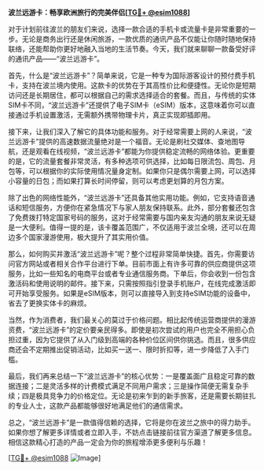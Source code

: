 **波兰远游卡：畅享欧洲旅行的完美伴侣[[TG💪+ @esim1088](https://t.me/s/esim1088)]**

对于计划前往波兰的朋友们来说，选择一款合适的手机卡或流量卡是非常重要的一步。无论是商务出行还是休闲旅游，一款优质的通讯产品不仅能让你随时随地保持联络，还能帮助你更好地融入当地的生活节奏。今天，我们就来聊聊一款备受好评的通讯产品——“波兰远游卡”。

首先，什么是“波兰远游卡”？简单来说，它是一种专为国际游客设计的预付费手机卡，支持在波兰境内使用。这款卡的优势在于其高性价比和便捷性。无论你是短期访问还是长期居住，都可以根据自己的需求选择适合的套餐。而且，与传统的实体SIM卡不同，“波兰远游卡”还提供了电子SIM卡（eSIM）版本，这意味着你可以直接通过手机设置激活，无需额外携带物理卡片，真正实现即插即用。

接下来，让我们深入了解它的具体功能和服务。对于经常需要上网的人来说，“波兰远游卡”提供的高速数据流量绝对是一个福音。无论是刷社交媒体、查地图导航，还是观看在线视频，“波兰远游卡”都能为你提供稳定流畅的网络体验。更重要的是，它的流量套餐非常灵活，有多种选项可供选择，比如每日限流包、周包、月包等，可以根据你的实际使用情况量身定制。如果你只是偶尔需要上网，可以选择小容量的日包；而如果打算长时间停留，则可以考虑更划算的月包方案。

除了出色的网络性能外，“波兰远游卡”还具备其他实用功能。例如，它支持语音通话和短信服务，方便你在紧急情况下与家人朋友保持联系。此外，部分套餐还包含了免费拨打特定国家号码的服务，这对于经常需要与国内亲友沟通的朋友来说无疑是一大便利。值得一提的是，该卡覆盖范围广，不仅适用于波兰全境，还可以在周边多个国家漫游使用，极大提升了其实用价值。

那么，如何购买并激活“波兰远游卡”呢？整个过程非常简单快捷。首先，你需要访问官方网站或者相关合作平台进行下单。目前市面上有许多可靠的供应商提供这项服务，比如一些知名的电商平台或者专业通信服务商。下单后，你会收到一份包含激活码和使用说明的邮件。接下来，只需按照指引登录手机账户，在线完成激活即可开始享受服务。如果是eSIM版本，则可以直接导入到支持eSIM功能的设备中，省去了更换实体卡的麻烦。

当然，作为消费者，我们最关心的莫过于价格问题。相比起传统运营商提供的漫游资费，“波兰远游卡”的定价要亲民得多。即使是初次尝试的用户也完全不用担心负担过重，因为它提供了从入门级到高端的各种价位区间供你挑选。而且，很多供应商还会不定期推出促销活动，比如买一送一、限时折扣等，进一步降低了入手门槛。

最后，我们再来总结一下“波兰远游卡”的核心优势：一是覆盖面广且稳定可靠的数据连接；二是灵活多样的计费模式满足不同用户需求；三是操作简便无需复杂手续；四是极具竞争力的价格定位。无论是初来乍到的新手旅客，还是需要长期驻扎的专业人士，这款产品都能够很好地满足他们的通信需求。

总之，“波兰远游卡”是一款值得信赖的选择，它将是你在波兰之旅中的得力助手。如果你想了解更多详情或者立即入手，不妨点击链接前往官方渠道了解更多信息。相信这款精心打造的产品一定会为你的旅程增添更多便利与乐趣！

[[TG💪+ @esim1088](https://t.me/s/esim1088) ![Image](https://i.postimg.cc/4NQfJmqS/Snipaste-2025-05-13-00-14-12.png)]
